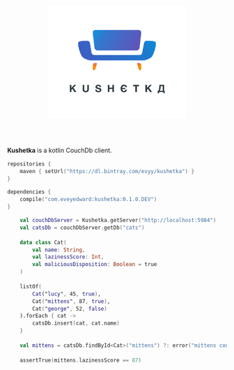 <p align="center">
  <br>
  <img src='./docs/kushetka_logo.png' width='320'>
  <br>
  <br>
</p> 
<br>

**Kushetka** is a kotlin CouchDb client. 


```kotlin
repositories {
    maven { setUrl("https://dl.bintray.com/evyy/kushetka") }
}
```

```kotlin
dependencies {
    compile("com.eveyedward:kushetka:0.1.0.DEV")
}
```

```kotlin
    val couchDbServer = Kushetka.getServer("http://localhost:5984")
    val catsDb = couchDbServer.getDb("cats")

    data class Cat(
        val name: String,
        val lazinessScore: Int,
        val maliciousDisposition: Boolean = true
    )

    listOf(
        Cat("lucy", 45, true),
        Cat("mittens", 87, true),
        Cat("george", 52, false)
    ).forEach { cat ->
        catsDb.insert(cat, cat.name)
    }

    val mittens = catsDb.findById<Cat>("mittens") ?: error("mittens could not be found")

    assertTrue(mittens.lazinessScore == 87)
```
